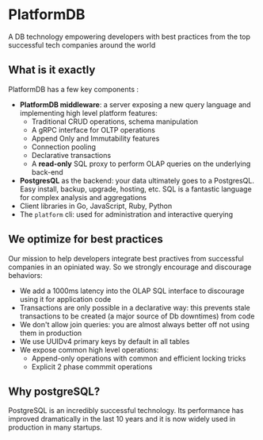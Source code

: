# PlatformDB

A DB technology empowering developers with best practices from the top successful tech companies around the world

## What is it exactly 

PlatformDB has a few key components : 
- **PlatformDB middleware**: a server exposing a new query language and implementing high level platform features:
  - Traditional CRUD operations, schema manipulation
  - A gRPC interface for OLTP operations 
  - Append Only and Immutability features
  - Connection pooling
  - Declarative transactions
  - A **read-only** SQL proxy to perform OLAP queries on the underlying back-end
- **PostgresQL** as the backend: your data ultimately goes to a PostgresQL. Easy install, backup, upgrade, hosting, etc. SQL is a fantastic  language for complex analysis and aggregations
- Client libraries in Go, JavaScript, Ruby, Python
- The `platform` cli: used for administration and interactive querying

## We optimize for best practices

Our mission to help developers integrate best practives from successful companies in an opiniated way. So we strongly encourage and discourage behaviors: 
- We add a 1000ms latency into the OLAP SQL interface to discourage using it for application code
- Transactions are only possible in a declarative way: this prevents stale transactions to be created (a major source of Db downtimes) from code
- We don't allow join queries: you are almost always better off not using them in production 
- We use UUIDv4 primary keys by default in all tables 
- We expose common high level operations:
  - Append-only operations with common and efficient locking tricks
  - Explicit 2 phase commmit operations
  

## Why postgreSQL? 

PostgreSQL is an incredibly successful technology. Its performance has improved dramatically in the last 10 years and it is now widely used in production in many startups. 
